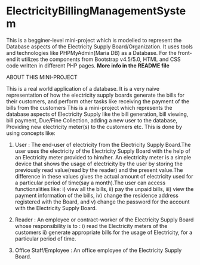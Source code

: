 # ElectricityBillingManagementSystem
This is a begginer-level mini-project which is modelled to represent the Database aspects of the Electricity Supply Board/Organization. It uses tools and technologies like PHPMyAdmin(Maria DB) as a Database. For the front-end it utilizes the components from Bootstrap v4.5/5.0, HTML and CSS code written in different PHP pages. **More info in the README file**

ABOUT THIS MINI-PROJECT

This is a real world application of a database. It is a very naive representation of how the electricity supply boards generate the bills for their customers, and perform other tasks like receiving the payment of the bills from the customers
This is a mini-project which represents the database aspects of Electricity Supply like the bill generation, bill viewing, bill payment, Due/Fine Collection, adding a new user to the database, Providing new electricity meter(s) to the customers etc. This is done by using concepts like:

1. User : The end-user of electricity from the Electricity Supply Board.The user uses the electricity of the Electricity Supply Board with the help of an Electricity meter provided to him/her. An electricity meter is a simple device that shows the usage of electricity by the user by storing the previously read value(read by the reader) and the present value.The difference in these values gives the actual amount of electricity used for a particular period of time(say a month).The user can access functionalities like: 
i)   view all the bills, 
ii)  pay the unpaid bills, 
iii) view the payment information of the bills, 
iv)  change the residence address registered with the Board, and 
v)   change the password for the account with the Electricity Supply Board.

2. Reader : An employee or contract-worker of the Electricity Supply Board whose responsibility is to :
i)   read the Electricity meters of the customers
ii)  generate appropriate bills for the usage of Electricity, for a particular period of time.


3. Office Staff/Employee : An office employee of the Electricity Supply Board. 
